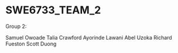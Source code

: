 # SWE6733_TEAM_2

Group 2:

Samuel Owoade 
Talia Crawford 
Ayorinde Lawani 
Abel Uzoka 
Richard Fueston 
Scott Duong
